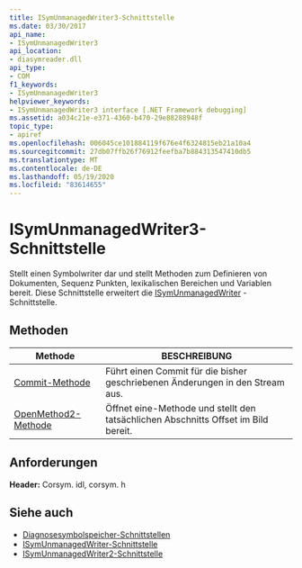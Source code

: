```yaml
---
title: ISymUnmanagedWriter3-Schnittstelle
ms.date: 03/30/2017
api_name:
- ISymUnmanagedWriter3
api_location:
- diasymreader.dll
api_type:
- COM
f1_keywords:
- ISymUnmanagedWriter3
helpviewer_keywords:
- ISymUnmanagedWriter3 interface [.NET Framework debugging]
ms.assetid: a034c21e-e371-4360-b470-29e88288948f
topic_type:
- apiref
ms.openlocfilehash: 006045ce101884119f676e4f6324815eb21a10a4
ms.sourcegitcommit: 27db07ffb26f76912feefba7b884313547410db5
ms.translationtype: MT
ms.contentlocale: de-DE
ms.lasthandoff: 05/19/2020
ms.locfileid: "83614655"
---
```

# <a name="isymunmanagedwriter3-interface"></a>ISymUnmanagedWriter3-Schnittstelle
Stellt einen Symbolwriter dar und stellt Methoden zum Definieren von Dokumenten, Sequenz Punkten, lexikalischen Bereichen und Variablen bereit. Diese Schnittstelle erweitert die [ISymUnmanagedWriter](isymunmanagedwriter-interface.md) -Schnittstelle.  
  
## <a name="methods"></a>Methoden  
  
|Methode|BESCHREIBUNG|  
|------------|-----------------|  
|[Commit-Methode](isymunmanagedwriter3-commit-method.md)|Führt einen Commit für die bisher geschriebenen Änderungen in den Stream aus.|  
|[OpenMethod2-Methode](isymunmanagedwriter3-openmethod2-method.md)|Öffnet eine-Methode und stellt den tatsächlichen Abschnitts Offset im Bild bereit.|  
  
## <a name="requirements"></a>Anforderungen  
 **Header:** Corsym. idl, corsym. h  
  
## <a name="see-also"></a>Siehe auch

- [Diagnosesymbolspeicher-Schnittstellen](diagnostics-symbol-store-interfaces.md)
- [ISymUnmanagedWriter-Schnittstelle](isymunmanagedwriter-interface.md)
- [ISymUnmanagedWriter2-Schnittstelle](isymunmanagedwriter2-interface.md)
